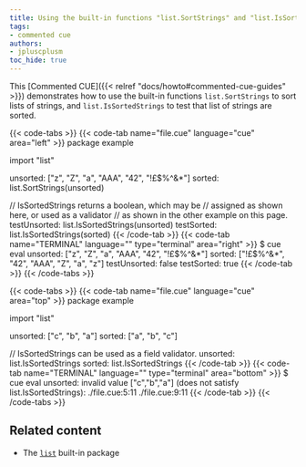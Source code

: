 ```yaml
---
title: Using the built-in functions "list.SortStrings" and "list.IsSortedStrings" to sort and test lists of strings
tags:
- commented cue
authors:
- jpluscplusm
toc_hide: true
---
```


This [Commented CUE]({{< relref "docs/howto#commented-cue-guides" >}})
demonstrates how to use the built-in functions `list.SortStrings` to sort lists
of strings, and `list.IsSortedStrings` to test that list of strings are sorted.

{{< code-tabs >}}
{{< code-tab name="file.cue" language="cue"  area="left" >}}
package example

import "list"

unsorted: ["z", "Z", "a", "AAA", "42", "!£$%^&*"]
sorted: list.SortStrings(unsorted)

// IsSortedStrings returns a boolean, which may be
// assigned as shown here, or used as a validator
// as shown in the other example on this page.
testUnsorted: list.IsSortedStrings(unsorted)
testSorted:   list.IsSortedStrings(sorted)
{{< /code-tab >}}
{{< code-tab name="TERMINAL" language="" type="terminal" area="right" >}}
$ cue eval
unsorted: ["z", "Z", "a", "AAA", "42", "!£$%^&*"]
sorted: ["!£$%^&*", "42", "AAA", "Z", "a", "z"]
testUnsorted: false
testSorted:   true
{{< /code-tab >}}
{{< /code-tabs >}}

{{< code-tabs >}}
{{< code-tab name="file.cue" language="cue"  area="top" >}}
package example

import "list"

unsorted: ["c", "b", "a"]
sorted: ["a", "b", "c"]

// IsSortedStrings can be used as a field validator.
unsorted: list.IsSortedStrings
sorted:   list.IsSortedStrings
{{< /code-tab >}}
{{< code-tab name="TERMINAL" language="" type="terminal" area="bottom" >}}
$ cue eval
unsorted: invalid value ["c","b","a"] (does not satisfy list.IsSortedStrings):
    ./file.cue:5:11
    ./file.cue:9:11
{{< /code-tab >}}
{{< /code-tabs >}}

## Related content

- The [`list`](https://pkg.go.dev/cuelang.org/go/pkg/list) built-in package
